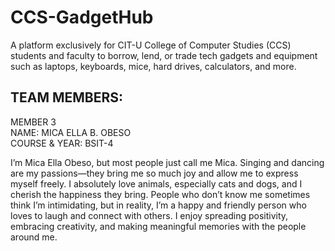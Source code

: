 # CCS-GadgetHub
A platform exclusively for CIT-U College of Computer Studies (CCS) students and faculty to borrow, lend, or trade tech gadgets and equipment such as laptops, keyboards, mice, hard drives, calculators, and more.

## TEAM MEMBERS:

MEMBER 3 <br>
NAME: MICA ELLA B. OBESO <br>
COURSE & YEAR: BSIT-4 <br>

<p>I’m Mica Ella Obeso, but most people just call me Mica. Singing and dancing are my passions—they bring me so much joy and allow me to express myself freely. I absolutely love animals, especially cats and dogs, and I cherish the happiness they bring. People who don’t know me sometimes think I’m intimidating, but in reality, I’m a happy and friendly person who loves to laugh and connect with others. I enjoy spreading positivity, embracing creativity, and making meaningful memories with the people around me.</p>
